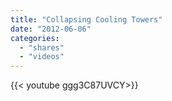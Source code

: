 ```yaml
---
title: "Collapsing Cooling Towers"
date: "2012-06-06"
categories:
  - "shares"
  - "videos"
---
```


<div style="width: 70vw;">{{< youtube ggg3C87UVCY>}}</div>
